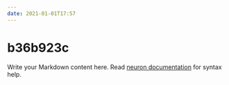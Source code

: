 ```yaml
---
date: 2021-01-01T17:57
---
```


# b36b923c

Write your Markdown content here. Read [neuron documentation](https://neuron.zettel.page/2011404.html) for syntax help.

